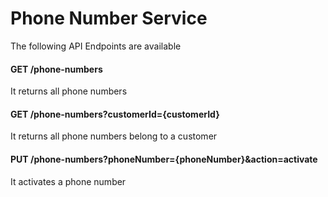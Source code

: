 # Phone Number Service

The following API Endpoints are available

#### GET /phone-numbers

It returns all phone numbers

#### GET /phone-numbers?customerId={customerId}

It returns all phone numbers belong to a customer

#### PUT /phone-numbers?phoneNumber={phoneNumber}&action=activate

It activates a phone number
